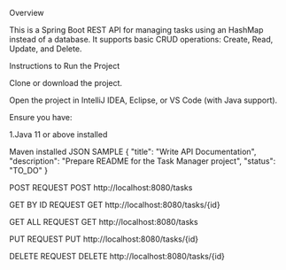 Overview

This is a Spring Boot REST API for managing tasks using an HashMap instead of a database. It supports basic CRUD operations: Create, Read, Update, and Delete.

Instructions to Run the Project

Clone or download the project.

Open the project in IntelliJ IDEA, Eclipse, or VS Code (with Java support).

Ensure you have:

1.Java 11 or above installed

Maven installed JSON SAMPLE { "title": "Write API Documentation", "description": "Prepare README for the Task Manager project", "status": "TO_DO" }

POST REQUEST POST http://localhost:8080/tasks

GET BY ID REQUEST GET http://localhost:8080/tasks/{id}

GET ALL REQUEST GET http://localhost:8080/tasks

PUT REQUEST PUT http://localhost:8080/tasks/{id}

DELETE REQUEST DELETE http://localhost:8080/tasks/{id}
